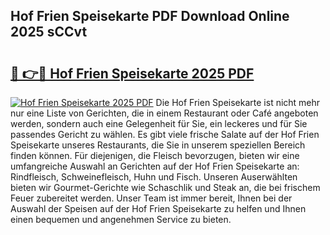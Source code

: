 ## Hof Frien Speisekarte PDF Download Online 2025 sCCvt

# <h2><a href="http://gc5gsxs.nevu.top/?p=Hof+Frien+Speisekarte">🔗 👉🔴 Hof Frien Speisekarte 2025 PDF</a></h2>

[![Hof Frien Speisekarte 2025 PDF](https://i.imgur.com/dBaPXMq.png)](http://gc5gsxs.nevu.top/?p=Hof+Frien+Speisekarte)
Die Hof Frien Speisekarte ist nicht mehr nur eine Liste von Gerichten, die in einem Restaurant oder Café angeboten werden, sondern auch eine Gelegenheit für Sie, ein leckeres und für Sie passendes Gericht zu wählen. Es gibt viele frische Salate auf der Hof Frien Speisekarte unseres Restaurants, die Sie in unserem speziellen Bereich finden können. Für diejenigen, die Fleisch bevorzugen, bieten wir eine umfangreiche Auswahl an Gerichten auf der Hof Frien Speisekarte an: Rindfleisch, Schweinefleisch, Huhn und Fisch. Unseren Auserwählten bieten wir Gourmet-Gerichte wie Schaschlik und Steak an, die bei frischem Feuer zubereitet werden. Unser Team ist immer bereit, Ihnen bei der Auswahl der Speisen auf der Hof Frien Speisekarte zu helfen und Ihnen einen bequemen und angenehmen Service zu bieten.
